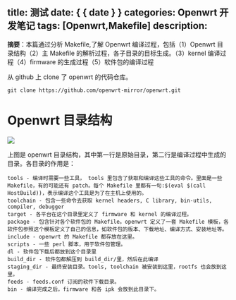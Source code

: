 title: 测试
date: { { date } }
categories: Openwrt 开发笔记
tags: [Openwrt,Makefile]
description:
---
**摘要**：本篇通过分析 Makefile,了解 Openwrt 编译过程，包括（1）Openwrt 目录结构（2）主 Makefile 的解析过程，各子目录的目标生成。（3）kernel 编译过程（4）firmware 的生成过程（5）软件包的编译过程
<!--more-->
从 github 上 clone 了 openwrt 的代码仓库。

	git clone https://github.com/openwrt-mirror/openwrt.git

# Openwrt 目录结构
![](http://images.cnitblog.com/blog/563391/201409/141300297779715.png)

上图是 openwrt 目录结构，其中第一行是原始目录，第二行是编译过程中生成的目录。各目录的作用是：

	tools - 编译时需要一些工具， tools 里包含了获取和编译这些工具的命令。里面是一些 Makefile，有的可能还有 patch。每个 Makefile 里都有一句:$(eval $(call HostBuild))，表示编译这个工具是为了在主机上使用的。
	toolchain - 包含一些命令去获取 kernel headers, C library, bin-utils, compiler, debugger
	target - 各平台在这个目录里定义了 firmware 和 kernel 的编译过程。
	package - 包含针对各个软件包的 Makefile。openwrt 定义了一套 Makefile 模板，各软件包参照这个模板定义了自己的信息，如软件包的版本、下载地址、编译方式、安装地址等。
	include - openwrt 的 Makefile 都存放在这里。
	scripts - 一些 perl 脚本，用于软件包管理。
	dl - 软件包下载后都放到这个目录里
	build_dir - 软件包都解压到 build_dir/里，然后在此编译
	staging_dir - 最终安装目录。tools, toolchain 被安装到这里，rootfs 也会放到这里。
	feeds - feeds.conf 订阅的软件下载目录。
	bin - 编译完成之后，firmware 和各 ipk 会放到此目录下。

